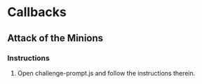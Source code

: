 # Callbacks

## Attack of the Minions

### Instructions

1. Open challenge-prompt.js and follow the instructions therein. 

